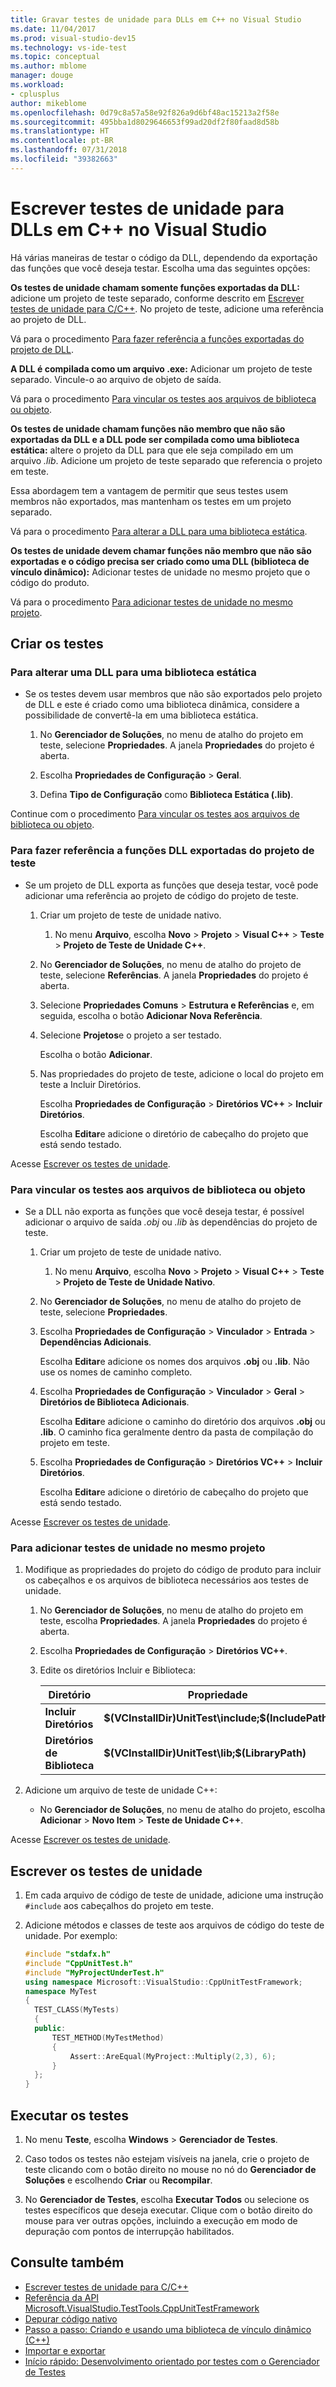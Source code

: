 ```yaml
---
title: Gravar testes de unidade para DLLs em C++ no Visual Studio
ms.date: 11/04/2017
ms.prod: visual-studio-dev15
ms.technology: vs-ide-test
ms.topic: conceptual
ms.author: mblome
manager: douge
ms.workload:
- cplusplus
author: mikeblome
ms.openlocfilehash: 0d79c8a57a58e92f826a9d6bf48ac15213a2f58e
ms.sourcegitcommit: 495bba1d8029646653f99ad20df2f80faad8d58b
ms.translationtype: HT
ms.contentlocale: pt-BR
ms.lasthandoff: 07/31/2018
ms.locfileid: "39382663"
---
```

# <a name="write-unit-tests-for-c-dlls-in-visual-studio"></a>Escrever testes de unidade para DLLs em C++ no Visual Studio

 Há várias maneiras de testar o código da DLL, dependendo da exportação das funções que você deseja testar. Escolha uma das seguintes opções:

 **Os testes de unidade chamam somente funções exportadas da DLL:** adicione um projeto de teste separado, conforme descrito em [Escrever testes de unidade para C/C++](writing-unit-tests-for-c-cpp.md). No projeto de teste, adicione uma referência ao projeto de DLL.

 Vá para o procedimento [Para fazer referência a funções exportadas do projeto de DLL](#projectRef).

 **A DLL é compilada como um arquivo .exe:** Adicionar um projeto de teste separado. Vincule-o ao arquivo de objeto de saída.

 Vá para o procedimento [Para vincular os testes aos arquivos de biblioteca ou objeto](#objectRef).

 **Os testes de unidade chamam funções não membro que não são exportadas da DLL e a DLL pode ser compilada como uma biblioteca estática:** altere o projeto da DLL para que ele seja compilado em um arquivo *.lib*. Adicione um projeto de teste separado que referencia o projeto em teste.

 Essa abordagem tem a vantagem de permitir que seus testes usem membros não exportados, mas mantenham os testes em um projeto separado.

 Vá para o procedimento [Para alterar a DLL para uma biblioteca estática](#staticLink).

 **Os testes de unidade devem chamar funções não membro que não são exportadas e o código precisa ser criado como uma DLL (biblioteca de vínculo dinâmico):** Adicionar testes de unidade no mesmo projeto que o código do produto.

 Vá para o procedimento [Para adicionar testes de unidade no mesmo projeto](#sameProject).

## <a name="create-the-tests"></a>Criar os testes

###  <a name="staticLink"></a> Para alterar uma DLL para uma biblioteca estática

-   Se os testes devem usar membros que não são exportados pelo projeto de DLL e este é criado como uma biblioteca dinâmica, considere a possibilidade de convertê-la em uma biblioteca estática.

    1.  No **Gerenciador de Soluções**, no menu de atalho do projeto em teste, selecione **Propriedades**. A janela **Propriedades** do projeto é aberta.

    2.  Escolha **Propriedades de Configuração** > **Geral**.

    3.  Defina **Tipo de Configuração** como **Biblioteca Estática (.lib)**.

 Continue com o procedimento [Para vincular os testes aos arquivos de biblioteca ou objeto](#objectRef).

###  <a name="projectRef"></a> Para fazer referência a funções DLL exportadas do projeto de teste

-   Se um projeto de DLL exporta as funções que deseja testar, você pode adicionar uma referência ao projeto de código do projeto de teste.

    1.  Criar um projeto de teste de unidade nativo.

        1.  No menu **Arquivo**, escolha **Novo** > **Projeto** > **Visual C++** > **Teste** > **Projeto de Teste de Unidade C++**.

    2.  No **Gerenciador de Soluções**, no menu de atalho do projeto de teste, selecione **Referências**. A janela **Propriedades** do projeto é aberta.

    3.  Selecione **Propriedades Comuns** > **Estrutura e Referências** e, em seguida, escolha o botão **Adicionar Nova Referência**.

    4.  Selecione **Projetos**e o projeto a ser testado.

         Escolha o botão **Adicionar**.

    5.  Nas propriedades do projeto de teste, adicione o local do projeto em teste a Incluir Diretórios.

         Escolha **Propriedades de Configuração** > **Diretórios VC++** > **Incluir Diretórios**.

         Escolha **Editar**e adicione o diretório de cabeçalho do projeto que está sendo testado.

 Acesse [Escrever os testes de unidade](#addTests).

###  <a name="objectRef"></a>Para vincular os testes aos arquivos de biblioteca ou objeto

-   Se a DLL não exporta as funções que você deseja testar, é possível adicionar o arquivo de saída *.obj* ou *.lib* às dependências do projeto de teste.

    1.  Criar um projeto de teste de unidade nativo.

        1.  No menu **Arquivo**, escolha **Novo** > **Projeto** > **Visual C++** > **Teste** > **Projeto de Teste de Unidade Nativo**.

    2.  No **Gerenciador de Soluções**, no menu de atalho do projeto de teste, selecione **Propriedades**.

    3.  Escolha **Propriedades de Configuração** > **Vinculador** > **Entrada** > **Dependências Adicionais**.

         Escolha **Editar**e adicione os nomes dos arquivos **.obj** ou **.lib**. Não use os nomes de caminho completo.

    4.  Escolha **Propriedades de Configuração** > **Vinculador** > **Geral** > **Diretórios de Biblioteca Adicionais**.

         Escolha **Editar**e adicione o caminho do diretório dos arquivos **.obj** ou **.lib**. O caminho fica geralmente dentro da pasta de compilação do projeto em teste.

    5.  Escolha **Propriedades de Configuração** > **Diretórios VC++** > **Incluir Diretórios**.

         Escolha **Editar**e adicione o diretório de cabeçalho do projeto que está sendo testado.

 Acesse [Escrever os testes de unidade](#addTests).

###  <a name="sameProject"></a>Para adicionar testes de unidade no mesmo projeto

1.  Modifique as propriedades do projeto do código de produto para incluir os cabeçalhos e os arquivos de biblioteca necessários aos testes de unidade.

    1.  No **Gerenciador de Soluções**, no menu de atalho do projeto em teste, escolha **Propriedades**. A janela **Propriedades** do projeto é aberta.

    2.  Escolha **Propriedades de Configuração** > **Diretórios VC++**.

    3.  Edite os diretórios Incluir e Biblioteca:

        |Diretório|Propriedade|
        |-|-|
        |**Incluir Diretórios** | **$(VCInstallDir)UnitTest\include;$(IncludePath)**|
        |**Diretórios de Biblioteca** | **$(VCInstallDir)UnitTest\lib;$(LibraryPath)**|

2.  Adicione um arquivo de teste de unidade C++:

    -   No **Gerenciador de Soluções**, no menu de atalho do projeto, escolha **Adicionar** > **Novo Item** > **Teste de Unidade C++**.

 Acesse [Escrever os testes de unidade](#addTests).

##  <a name="addTests"></a> Escrever os testes de unidade

1.  Em cada arquivo de código de teste de unidade, adicione uma instrução `#include` aos cabeçalhos do projeto em teste.

2.  Adicione métodos e classes de teste aos arquivos de código do teste de unidade. Por exemplo:

    ```cpp
    #include "stdafx.h"
    #include "CppUnitTest.h"
    #include "MyProjectUnderTest.h"
    using namespace Microsoft::VisualStudio::CppUnitTestFramework;
    namespace MyTest
    {
      TEST_CLASS(MyTests)
      {
      public:
          TEST_METHOD(MyTestMethod)
          {
              Assert::AreEqual(MyProject::Multiply(2,3), 6);
          }
      };
    }
    ```

## <a name="run-the-tests"></a>Executar os testes

1.  No menu **Teste**, escolha **Windows** > **Gerenciador de Testes**.

1. Caso todos os testes não estejam visíveis na janela, crie o projeto de teste clicando com o botão direito no mouse no nó do **Gerenciador de Soluções** e escolhendo **Criar** ou **Recompilar**.

1.  No **Gerenciador de Testes**, escolha **Executar Todos** ou selecione os testes específicos que deseja executar. Clique com o botão direito do mouse para ver outras opções, incluindo a execução em modo de depuração com pontos de interrupção habilitados.

## <a name="see-also"></a>Consulte também

- [Escrever testes de unidade para C/C++](writing-unit-tests-for-c-cpp.md)
- [Referência da API Microsoft.VisualStudio.TestTools.CppUnitTestFramework](../test/microsoft-visualstudio-testtools-cppunittestframework-api-reference.md)
- [Depurar código nativo](../debugger/debugging-native-code.md)
- [Passo a passo: Criando e usando uma biblioteca de vínculo dinâmico (C++)](/cpp/build/walkthrough-creating-and-using-a-dynamic-link-library-cpp)
- [Importar e exportar](/cpp/build/importing-and-exporting)
- [Início rápido: Desenvolvimento orientado por testes com o Gerenciador de Testes](../test/quick-start-test-driven-development-with-test-explorer.md)
